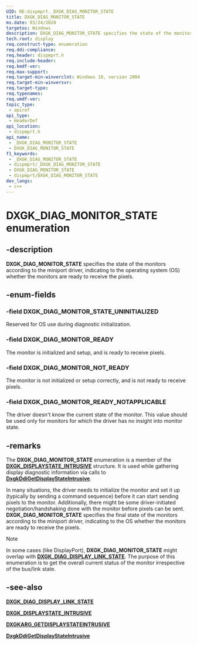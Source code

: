 ```yaml
---
UID: NE:dispmprt._DXGK_DIAG_MONITOR_STATE
title: DXGK_DIAG_MONITOR_STATE
ms.date: 03/24/2020
targetos: Windows
description: DXGK_DIAG_MONITOR_STATE specifies the state of the monitors according to the miniport driver, indicating to the operating system (OS) whether the monitors are ready to receive the pixels.
tech.root: display
req.construct-type: enumeration
req.ddi-compliance: 
req.header: dispmprt.h
req.include-header: 
req.kmdf-ver: 
req.max-support: 
req.target-min-winverclnt: Windows 10, version 2004
req.target-min-winversvr: 
req.target-type: 
req.typenames: 
req.umdf-ver: 
topic_type:
 - apiref
api_type:
 - HeaderDef
api_location:
 - dispmprt.h
api_name:
 - _DXGK_DIAG_MONITOR_STATE
 - DXGK_DIAG_MONITOR_STATE
f1_keywords:
 - _DXGK_DIAG_MONITOR_STATE
 - dispmprt/_DXGK_DIAG_MONITOR_STATE
 - DXGK_DIAG_MONITOR_STATE
 - dispmprt/DXGK_DIAG_MONITOR_STATE
dev_langs:
 - c++
---
```


# DXGK_DIAG_MONITOR_STATE enumeration

## -description

**DXGK_DIAG_MONITOR_STATE** specifies the state of the monitors according to the miniport driver, indicating to the operating system (OS) whether the monitors are ready to receive the pixels.

## -enum-fields

### -field DXGK_DIAG_MONITOR_STATE_UNINITIALIZED

Reserved for OS use during diagnostic initialization.

### -field DXGK_DIAG_MONITOR_READY

The monitor is initialized and setup, and is ready to receive pixels.

### -field DXGK_DIAG_MONITOR_NOT_READY

The monitor is not initialized or setup correctly, and is not ready to receive pixels.

### -field DXGK_DIAG_MONITOR_READY_NOTAPPLICABLE

The driver doesn't know the current state of the monitor. This value should be used only for monitors for which the driver has no insight into monitor state.

## -remarks

The **DXGK_DIAG_MONITOR_STATE** enumeration is a member of the [**DXGK_DISPLAYSTATE_INTRUSIVE**](ns-dispmprt-dxgk_displaystate_intrusive.md) structure. It is used while gathering display diagnostic information via calls to [**DxgkDdiGetDisplayStateIntrusive**](nc-dispmprt-dxgkddi_getdisplaystateintrusive.md).

In many situations, the driver needs to initialize the monitor and set it up (typically by sending a command sequence) before it can start sending pixels to the monitor. Additionally, there might be some driver-initiated negotiation/handshaking done with the monitor before pixels can be sent. **DXGK_DIAG_MONITOR_STATE** specifies the final state of the monitors according to the miniport driver, indicating to the OS whether the monitors are ready to receive the pixels.

> [!NOTE]
> In some cases (like DisplayPort), **DXGK_DIAG_MONITOR_STATE** might overlap with [**DXGK_DIAG_DISPLAY_LINK_STATE**](ne-dispmprt-dxgk_diag_display_link_state.md). The purpose of this enumeration is to get the overall current status of the monitor irrespective of the bus/link state.

## -see-also

[**DXGK_DIAG_DISPLAY_LINK_STATE**](ne-dispmprt-dxgk_diag_display_link_state.md)

[**DXGK_DISPLAYSTATE_INTRUSIVE**](ns-dispmprt-dxgk_displaystate_intrusive.md)

[**DXGKARG_GETDISPLAYSTATEINTRUSIVE**](ns-dispmprt-dxgkarg_getdisplaystateintrusive.md)

[**DxgkDdiGetDisplayStateIntrusive**](nc-dispmprt-dxgkddi_getdisplaystateintrusive.md)
